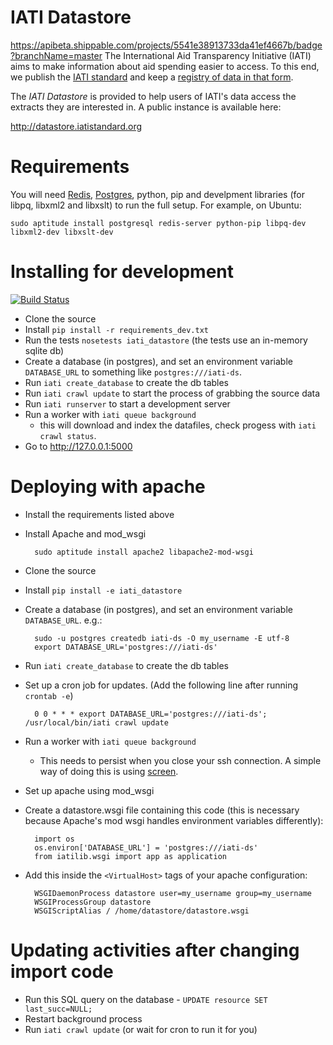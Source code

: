 IATI Datastore
==============
https://apibeta.shippable.com/projects/5541e38913733da41ef4667b/badge?branchName=master
The International Aid Transparency Initiative (IATI) aims to make
information about aid spending easier to access. To this end,
we publish the [IATI standard](http://iatistandard.org) and keep a
[registry of data in that form](http://www.iatiregistry.org).

The *IATI Datastore* is provided to help users of IATI's data access the
extracts they are interested in. A public instance is available here:

http://datastore.iatistandard.org

Requirements
============

You will need [Redis](http://redis.io), [Postgres](http://postgresql.org), python, pip and develpment libraries (for libpq, libxml2 and libxslt) to run the full setup.
For example, on Ubuntu:
    
    sudo aptitude install postgresql redis-server python-pip libpq-dev libxml2-dev libxslt-dev

Installing for development
==========================

[![Build Status](https://api.travis-ci.org/IATI/iati-datastore.png)](https://travis-ci.org/IATI/iati-datastore)

* Clone the source
* Install `pip install -r requirements_dev.txt`
* Run the tests `nosetests iati_datastore`
  (the tests use an in-memory sqlite db)
* Create a database (in postgres), and set an environment variable
  `DATABASE_URL` to something like `postgres:///iati-ds`.
* Run `iati create_database` to create the db tables
* Run `iati crawl update` to start the process of grabbing the source data
* Run `iati runserver` to start a development server
* Run a worker with `iati queue background`
  - this will download and index the datafiles,
    check progess with `iati crawl status`.
* Go to http://127.0.0.1:5000

Deploying with apache
=====================

* Install the requirements listed above
* Install Apache and mod_wsgi

        sudo aptitude install apache2 libapache2-mod-wsgi

* Clone the source
* Install `pip install -e iati_datastore`
* Create a database (in postgres), and set an environment variable
  `DATABASE_URL`. e.g.:

        sudo -u postgres createdb iati-ds -O my_username -E utf-8
        export DATABASE_URL='postgres:///iati-ds'

* Run `iati create_database` to create the db tables
* Set up a cron job for updates. (Add the following line after running `crontab -e`)
 
        0 0 * * * export DATABASE_URL='postgres:///iati-ds'; /usr/local/bin/iati crawl update

* Run a worker with `iati queue background`
    - This needs to persist when you close your ssh connection. A simple way of doing this is using [screen](http://www.gnu.org/software/screen/).

* Set up apache using mod_wsgi

* Create a datastore.wsgi file containing this code (this is necessary because Apache's mod wsgi handles environment variables differently):

        import os
        os.environ['DATABASE_URL'] = 'postgres:///iati-ds'
        from iatilib.wsgi import app as application

* Add this inside the `<VirtualHost>` tags of your apache configuration:

        WSGIDaemonProcess datastore user=my_username group=my_username
        WSGIProcessGroup datastore
        WSGIScriptAlias / /home/datastore/datastore.wsgi

Updating activities after changing import code
==============================================

* Run this SQL query on the database - `UPDATE resource SET last_succ=NULL;`
* Restart background process
* Run `iati crawl update` (or wait for cron to run it for you)
